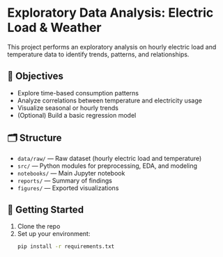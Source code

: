 # Exploratory Data Analysis: Electric Load & Weather

This project performs an exploratory analysis on hourly electric load and temperature data to identify trends, patterns, and relationships.

## 📌 Objectives

- Explore time-based consumption patterns
- Analyze correlations between temperature and electricity usage
- Visualize seasonal or hourly trends
- (Optional) Build a basic regression model

## 🗂️ Structure

- `data/raw/` — Raw dataset (hourly electric load and temperature)
- `src/` — Python modules for preprocessing, EDA, and modeling
- `notebooks/` — Main Jupyter notebook
- `reports/` — Summary of findings
- `figures/` — Exported visualizations

## 🚀 Getting Started

1. Clone the repo
2. Set up your environment:
   ```bash
   pip install -r requirements.txt

